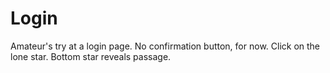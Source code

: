 # Login
Amateur's try at a login page. No confirmation button, for now.
Click on the lone star.
Bottom star reveals passage.
